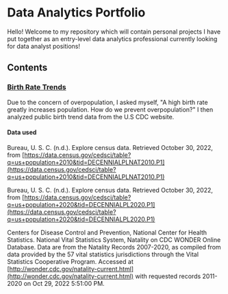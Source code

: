 # Data Analytics Portfolio
Hello! Welcome to my repository which will contain personal projects I have put together as an entry-level data analytics professional currently looking for data analyst positions!

## Contents
### [Birth Rate Trends](https://github.com/chloelinli/chloelinli.github.io/tree/main/projects/us_birth_rate_trends_20221006)
Due to the concern of overpopulation, I asked myself, "A high birth rate greatly increases population. How do we prevent overpopulation?" I then analyzed public birth trend data from the U.S CDC website.

#### Data used
Bureau, U. S. C. (n.d.). Explore census data. Retrieved October 30, 2022, from [https://data.census.gov/cedsci/table?q=us+population+2010&tid=DECENNIALPLNAT2010.P1](https://data.census.gov/cedsci/table?q=us+population+2010&tid=DECENNIALPLNAT2010.P1)

Bureau, U. S. C. (n.d.). Explore census data. Retrieved October 30, 2022, from [https://data.census.gov/cedsci/table?q=us+population+2020&tid=DECENNIALPL2020.P1](https://data.census.gov/cedsci/table?q=us+population+2020&tid=DECENNIALPL2020.P1)
  
Centers for Disease Control and Prevention, National Center for Health Statistics. National Vital Statistics System, Natality on CDC WONDER Online Database. Data are from the Natality Records 2007-2020, as compiled from data provided by the 57 vital statistics jurisdictions through the Vital Statistics Cooperative Program. Accessed at [http://wonder.cdc.gov/natality-current.html](http://wonder.cdc.gov/natality-current.html) with requested records 2011-2020 on Oct 29, 2022 5:51:00 PM.
